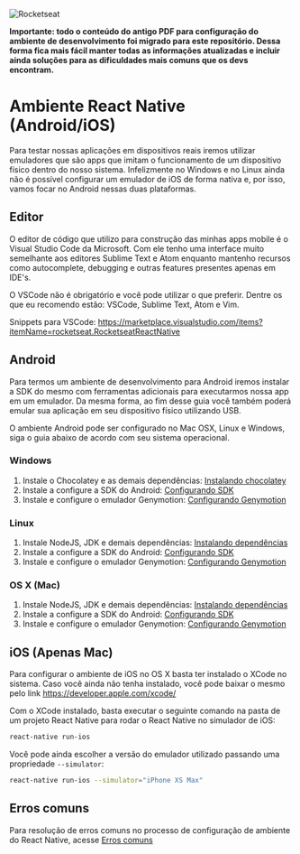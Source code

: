 ![Rocketseat](assets/rocketseat.png)

**Importante: todo o conteúdo do antigo PDF para configuração do ambiente de desenvolvimento foi migrado para este repositório. Dessa forma fica mais fácil manter todas as informações atualizadas e incluir ainda soluções para as dificuldades mais comuns que os devs encontram.**

# Ambiente React Native (Android/iOS)

Para testar nossas aplicações em dispositivos reais iremos utilizar emuladores que são apps que imitam o funcionamento de um dispositivo físico dentro do nosso sistema. Infelizmente no Windows e no Linux ainda não é possível configurar um emulador de iOS de forma nativa e, por isso, vamos focar no Android nessas duas plataformas.

## Editor

O editor de código que utilizo para construção das minhas apps mobile é o Visual Studio Code da Microsoft. Com ele tenho uma interface muito semelhante aos editores Sublime Text e Atom enquanto mantenho recursos como autocomplete, debugging e outras features presentes apenas em IDE's.

O VSCode não é obrigatório e você pode utilizar o que preferir. Dentre os que eu recomendo estão: VSCode, Sublime Text, Atom e Vim.

Snippets para VSCode: https://marketplace.visualstudio.com/items?itemName=rocketseat.RocketseatReactNative

## Android

Para termos um ambiente de desenvolvimento para Android iremos instalar a SDK do mesmo com ferramentas adicionais para executarmos nossa app em um emulador. Da mesma forma, ao fim desse guia você também poderá emular sua aplicação em seu dispositivo físico utilizando USB.

O ambiente Android pode ser configurado no Mac OSX, Linux e Windows, siga o guia abaixo de acordo com seu sistema operacional.

### Windows

1. Instale o Chocolatey e as demais dependências: [Instalando chocolatey](windows-chocolatey.md)
2. Instale a configure a SDK do Android: [Configurando SDK](windows-android-sdk.md)
3. Instale e configure o emulador Genymotion: [Configurando Genymotion](genymotion.md)

### Linux

1. Instale NodeJS, JDK e demais dependências: [Instalando dependências](linux-dependencias.md)
2. Instale a configure a SDK do Android: [Configurando SDK](unix-android-sdk.md)
3. Instale e configure o emulador Genymotion: [Configurando Genymotion](genymotion.md)


### OS X (Mac)

1. Instale NodeJS, JDK e demais dependências: [Instalando dependências](osx-dependencias.md)
2. Instale a configure a SDK do Android: [Configurando SDK](unix-android-sdk.md)
3. Instale e configure o emulador Genymotion: [Configurando Genymotion](genymotion.md)

## iOS (Apenas Mac)

Para configurar o ambiente de iOS no OS X basta ter instalado o XCode no sistema. Caso você ainda não tenha instalado, você pode baixar o mesmo pelo link https://developer.apple.com/xcode/

Com o XCode instalado, basta executar o seguinte comando na pasta de um projeto React Native para rodar o React Native no simulador de iOS:

```sh
react-native run-ios
```

Você pode ainda escolher a versão do emulador utilizado passando uma propriedade `--simulator`:

```sh
react-native run-ios --simulator="iPhone XS Max"
```

## Erros comuns

Para resolução de erros comuns no processo de configuração de ambiente do React Native, acesse [Erros comuns](erros-comuns.md)
